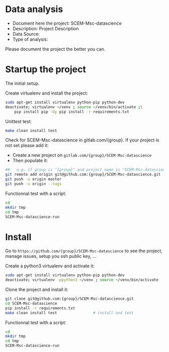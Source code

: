# Data analysis
- Document here the project: SCEM-Msc-datascience
- Description: Project Description
- Data Source:
- Type of analysis:

Please document the project the better you can.

# Startup the project

The initial setup.

Create virtualenv and install the project:
```bash
sudo apt-get install virtualenv python-pip python-dev
deactivate; virtualenv ~/venv ; source ~/venv/bin/activate ;\
    pip install pip -U; pip install -r requirements.txt
```

Unittest test:
```bash
make clean install test
```

Check for SCEM-Msc-datascience in gitlab.com/{group}.
If your project is not set please add it:

- Create a new project on `gitlab.com/{group}/SCEM-Msc-datascience`
- Then populate it:

```bash
##   e.g. if group is "{group}" and project_name is "SCEM-Msc-datascience"
git remote add origin git@github.com:{group}/SCEM-Msc-datascience.git
git push -u origin master
git push -u origin --tags
```

Functionnal test with a script:

```bash
cd
mkdir tmp
cd tmp
SCEM-Msc-datascience-run
```

# Install

Go to `https://github.com/{group}/SCEM-Msc-datascience` to see the project, manage issues,
setup you ssh public key, ...

Create a python3 virtualenv and activate it:

```bash
sudo apt-get install virtualenv python-pip python-dev
deactivate; virtualenv -ppython3 ~/venv ; source ~/venv/bin/activate
```

Clone the project and install it:

```bash
git clone git@github.com:{group}/SCEM-Msc-datascience.git
cd SCEM-Msc-datascience
pip install -r requirements.txt
make clean install test                # install and test
```
Functionnal test with a script:

```bash
cd
mkdir tmp
cd tmp
SCEM-Msc-datascience-run
```
